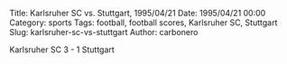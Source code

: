 Title: Karlsruher SC vs. Stuttgart, 1995/04/21
Date: 1995/04/21 00:00
Category: sports
Tags: football, football scores, Karlsruher SC, Stuttgart
Slug: karlsruher-sc-vs-stuttgart
Author: carbonero


Karlsruher SC 3 - 1 Stuttgart
